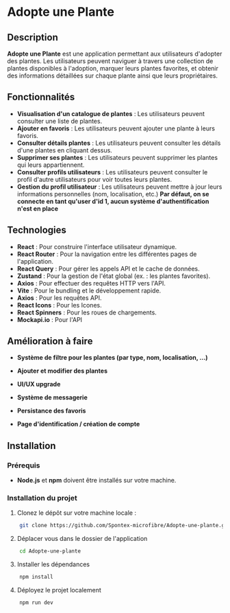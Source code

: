 # Adopte une Plante

## Description

**Adopte une Plante** est une application permettant aux utilisateurs d'adopter des plantes. Les utilisateurs peuvent naviguer à travers une collection de plantes disponibles à l'adoption, marquer leurs plantes favorites, et obtenir des informations détaillées sur chaque plante ainsi que leurs propriétaires.

## Fonctionnalités

- **Visualisation d'un catalogue de plantes** : Les utilisateurs peuvent consulter une liste de plantes.
- **Ajouter en favoris** : Les utilisateurs peuvent ajouter une plante à leurs favoris.
- **Consulter détails plantes** : Les utilisateurs peuvent consulter les détails d'une plantes en cliquant dessus.
- **Supprimer ses plantes** : Les utilisateurs peuvent supprimer les plantes qui leurs appartiennent.
- **Consulter profils utilisateurs** : Les utilisateurs peuvent consulter le profil d'autre utilisateurs pour voir toutes leurs plantes.
- **Gestion du profil utilisateur** : Les utilisateurs peuvent mettre à jour leurs informations personnelles (nom, localisation, etc.) __Par défaut, on se connecte en tant qu'user d'id 1, aucun système d'authentification n'est en place__

## Technologies

- **React** : Pour construire l'interface utilisateur dynamique.
- **React Router** : Pour la navigation entre les différentes pages de l'application.
- **React Query** : Pour gérer les appels API et le cache de données.
- **Zustand** : Pour la gestion de l'état global (ex. : les plantes favorites).
- **Axios** : Pour effectuer des requêtes HTTP vers l'API.
- **Vite** : Pour le bundling et le développement rapide.
- **Axios** : Pour les requêtes API.
- **React Icons** : Pour les Icones.
- **React Spinners** : Pour les roues de chargements.
- **Mockapi.io** : Pour l'API

## Amélioration à faire
- **Système de filtre pour les plantes (par type, nom, localisation, ...)**
- **Ajouter et modifier des plantes**
- **UI/UX upgrade**

- **Système de messagerie**
- **Persistance des favoris**
- **Page d'identification / création de compte**



## Installation

### Prérequis

- **Node.js** et **npm** doivent être installés sur votre machine.

### Installation du projet

1. Clonez le dépôt sur votre machine locale :
```bash
    git clone https://github.com/Spontex-microfibre/Adopte-une-plante.git
```
2. Déplacer vous dans le dossier de l'application
```bash
    cd Adopte-une-plante
```
3. Installer les dépendances
```bash
    npm install
```
4. Déployez le projet localement
```bash
    npm run dev
```
